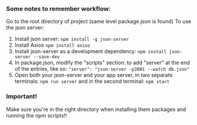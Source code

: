 ### Some notes to remember workflow:
Go to the root directory of project (same level package.json is found)
To use the json server:
1. Install json server:
``npm install -g json-server``
2. Install Axios
``npm install axios``
3. Install json-server as a development dependency:
``npm install json-server --save-dev``
4. In package.json, modify the "scripts" section:
to add "server" at the end of the entries, like so:
`` "server": "json-server -p3001 --watch db.json" ``
5. Open both your json-server and your app server, in two separate terminals:
``npm run server``
and in the second terminal:
``npm start``

### Important!
Make sure you're in the right directory when installing them packages and running the npm scripts!!